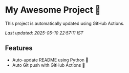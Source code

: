 # My Awesome Project 🚀

This project is automatically updated using GitHub Actions.

_Last updated: 2025-05-10 22:57:11 IST_

## Features
- Auto-update README using Python 🐍
- Auto Git push with GitHub Actions 🤖
